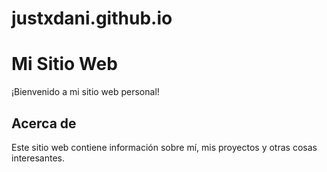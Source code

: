 # justxdani.github.io
# Mi Sitio Web

¡Bienvenido a mi sitio web personal!

## Acerca de

Este sitio web contiene información sobre mí, mis proyectos y otras cosas interesantes.
